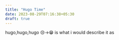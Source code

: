 ```yaml
---
title: "Hugo Time"
date: 2023-08-29T07:16:38+05:30
draft: true
---
```


hugo,hugo,hugo 😒->😁 is what i would describe it as